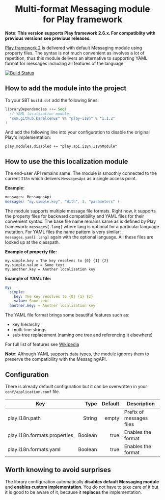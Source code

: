 <h1 align="center">Multi-format Messaging module<br/> for Play framework</h1>

**Note: This version supports Play framework 2.6.x. For compatiblity with previous versions see previous releases.**

[Play framework 2](http://playframework.com/) is delivered with default Messaging module using property
files. The syntax is not much convenient as involves a lot of repetition, thus this module delivers
an alternative to supporting YAML format for messages including all features of the language.

[![Build Status](https://travis-ci.org/KarelCemus/play-i18n.svg?branch=master)](https://travis-ci.org/KarelCemus/play-i18n)

## How to add the module into the project

To your SBT `build.sbt` add the following lines:

```scala
libraryDependencies ++= Seq(
  // YAML localization module
  "com.github.karelcemus" %% "play-i18n" % "1.1.2"
)
```

And add the following line into your configuration to disable the original Play's implementation:

```hocon
play.modules.disabled += "play.api.i18n.I18nModule"
```

## How to use the this localization module

The end-user API remains same. The module is smoothly connected to the current `I18n` which delivers `MessagesApi`
as a single access point.

**Example:**
```scala
messages: MessagesApi
messages( "my.simple.key", "With", 3, "parameters" )
```

The module supports multiple message file formats. Right now, it supports the property files
for backward compatibility and YAML files for their convenient syntax. The base file name remains same as is defined
by Play framework: `messages[.lang]` where lang is optional for a particular language mutation. For YAML files the name
pattern is very similar: `messages.yaml[.lang]` again with the optional language. All these files are looked up at the
classpath.

**Example of property file:**
```properties
my.simple.key = The key resolves to {0} {1} {2}
my.simple.value = Some text
my.another.key = Another localization key
```

**Example of YAML file:**
```yaml
my:
  simple:
    key: The key resolves to {0} {1} {2}
    value: Some text
  another.key: = Another localization key
```

The YAML file format brings some beautiful features such as:

- key hierarchy
- multi-line strings
- sub-tree replacement (naming one tree and referencing it elsewhere)

For full list of features see [Wikipedia](http://en.wikipedia.org/wiki/YAML#Examples)

**Note:**
Although YAML supports data types, the module ignores them to preserve the compatibility with the MessagingAPI. 

## Configuration

There is already default configuration but it can be overwritten in your `conf/application.conf` file.

| Key                           | Type   | Default                       | Description                         |
|-------------------------------|-------:|------------------------------:|-------------------------------------|
| play.i18n.path                | String | empty                         | Prefix of messages files            |
| play.i18n.formats.properties  | Boolean| true                          | Enables the format                  |
| play.i18n.formats.yaml        | Boolean| true                          | Enables the format                  |


## Worth knowing to avoid surprises

The library configuration automatically **disables default Messaging module** and **enables custom implementation**.
You do not have to take care of it but it is good to be aware of it, because it **replaces** the implementation.
